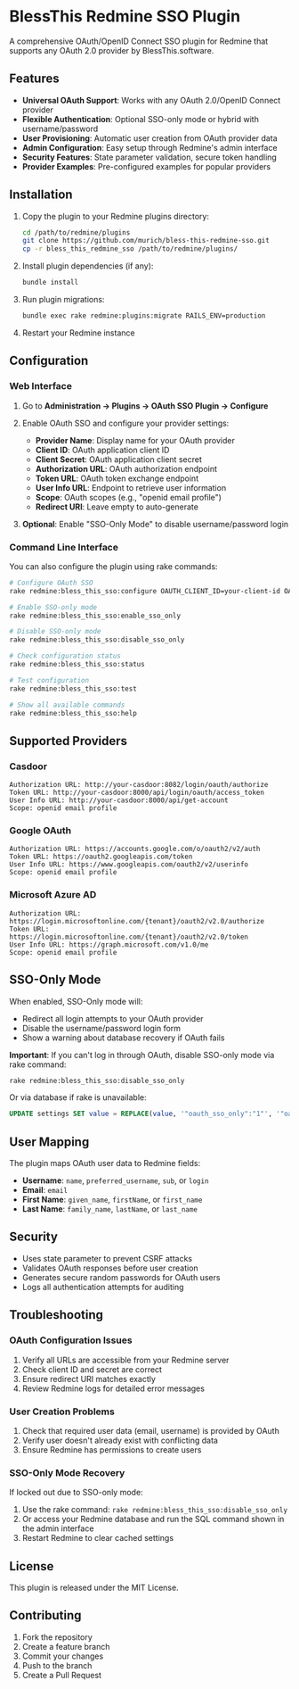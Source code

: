 # BlessThis Redmine SSO Plugin

A comprehensive OAuth/OpenID Connect SSO plugin for Redmine that supports any OAuth 2.0 provider by BlessThis.software.

## Features

- **Universal OAuth Support**: Works with any OAuth 2.0/OpenID Connect provider
- **Flexible Authentication**: Optional SSO-only mode or hybrid with username/password
- **User Provisioning**: Automatic user creation from OAuth provider data
- **Admin Configuration**: Easy setup through Redmine's admin interface
- **Security Features**: State parameter validation, secure token handling
- **Provider Examples**: Pre-configured examples for popular providers

## Installation

1. Copy the plugin to your Redmine plugins directory:
   ```bash
   cd /path/to/redmine/plugins
   git clone https://github.com/murich/bless-this-redmine-sso.git
   cp -r bless_this_redmine_sso /path/to/redmine/plugins/
   ```

2. Install plugin dependencies (if any):
   ```bash
   bundle install
   ```

3. Run plugin migrations:
   ```bash
   bundle exec rake redmine:plugins:migrate RAILS_ENV=production
   ```

4. Restart your Redmine instance

## Configuration

### Web Interface
1. Go to **Administration → Plugins → OAuth SSO Plugin → Configure**

2. Enable OAuth SSO and configure your provider settings:
   - **Provider Name**: Display name for your OAuth provider
   - **Client ID**: OAuth application client ID
   - **Client Secret**: OAuth application client secret
   - **Authorization URL**: OAuth authorization endpoint
   - **Token URL**: OAuth token exchange endpoint  
   - **User Info URL**: Endpoint to retrieve user information
   - **Scope**: OAuth scopes (e.g., "openid email profile")
   - **Redirect URI**: Leave empty to auto-generate

3. **Optional**: Enable "SSO-Only Mode" to disable username/password login

### Command Line Interface
You can also configure the plugin using rake commands:

```bash
# Configure OAuth SSO
rake redmine:bless_this_sso:configure OAUTH_CLIENT_ID=your-client-id OAUTH_CLIENT_SECRET=your-secret

# Enable SSO-only mode
rake redmine:bless_this_sso:enable_sso_only

# Disable SSO-only mode
rake redmine:bless_this_sso:disable_sso_only

# Check configuration status
rake redmine:bless_this_sso:status

# Test configuration
rake redmine:bless_this_sso:test

# Show all available commands
rake redmine:bless_this_sso:help
```

## Supported Providers

### Casdoor
```
Authorization URL: http://your-casdoor:8082/login/oauth/authorize
Token URL: http://your-casdoor:8000/api/login/oauth/access_token
User Info URL: http://your-casdoor:8000/api/get-account
Scope: openid email profile
```

### Google OAuth
```
Authorization URL: https://accounts.google.com/o/oauth2/v2/auth
Token URL: https://oauth2.googleapis.com/token
User Info URL: https://www.googleapis.com/oauth2/v2/userinfo
Scope: openid email profile
```

### Microsoft Azure AD
```
Authorization URL: https://login.microsoftonline.com/{tenant}/oauth2/v2.0/authorize
Token URL: https://login.microsoftonline.com/{tenant}/oauth2/v2.0/token
User Info URL: https://graph.microsoft.com/v1.0/me
Scope: openid email profile
```

## SSO-Only Mode

When enabled, SSO-Only mode will:
- Redirect all login attempts to your OAuth provider
- Disable the username/password login form
- Show a warning about database recovery if OAuth fails

**Important**: If you can't log in through OAuth, disable SSO-only mode via rake command:
```bash
rake redmine:bless_this_sso:disable_sso_only
```

Or via database if rake is unavailable:
```sql
UPDATE settings SET value = REPLACE(value, '"oauth_sso_only":"1"', '"oauth_sso_only":"0"') WHERE name = 'plugin_redmine_oauth_sso';
```

## User Mapping

The plugin maps OAuth user data to Redmine fields:
- **Username**: `name`, `preferred_username`, `sub`, or `login`
- **Email**: `email`
- **First Name**: `given_name`, `firstName`, or `first_name`
- **Last Name**: `family_name`, `lastName`, or `last_name`

## Security

- Uses state parameter to prevent CSRF attacks
- Validates OAuth responses before user creation
- Generates secure random passwords for OAuth users
- Logs all authentication attempts for auditing

## Troubleshooting

### OAuth Configuration Issues
1. Verify all URLs are accessible from your Redmine server
2. Check client ID and secret are correct
3. Ensure redirect URI matches exactly
4. Review Redmine logs for detailed error messages

### User Creation Problems
1. Check that required user data (email, username) is provided by OAuth
2. Verify user doesn't already exist with conflicting data
3. Ensure Redmine has permissions to create users

### SSO-Only Mode Recovery
If locked out due to SSO-only mode:
1. Use the rake command: `rake redmine:bless_this_sso:disable_sso_only`
2. Or access your Redmine database and run the SQL command shown in the admin interface
3. Restart Redmine to clear cached settings

## License

This plugin is released under the MIT License.

## Contributing

1. Fork the repository
2. Create a feature branch
3. Commit your changes
4. Push to the branch
5. Create a Pull Request
